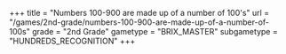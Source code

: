 +++
title = "Numbers 100-900 are made up of a number of 100's"
url = "/games/2nd-grade/numbers-100-900-are-made-up-of-a-number-of-100s"
grade = "2nd Grade"
gametype = "BRIX_MASTER"
subgametype = "HUNDREDS_RECOGNITION"
+++